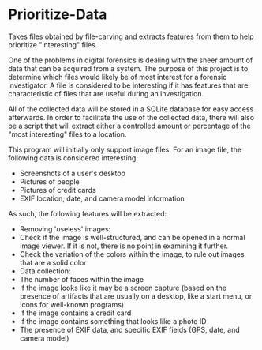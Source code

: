 Prioritize-Data
===============

Takes files obtained by file-carving and extracts features from them to help prioritize "interesting" files.

One of the problems in digital forensics is dealing with the sheer amount of data that can be acquired from a system. The purpose of this project is to determine which files would likely be of most interest for a forensic investigator. A file is considered to be interesting if it has features that are characteristic of files that are useful during an investigation.

All of the collected data will be stored in a SQLite database for easy access afterwards. In order to facilitate the use of the collected data, there will also be a script that will extract either a controlled amount or percentage of the "most interesting" files to a location.


This program will initially only support image files. For an image file, the following data is considered interesting:
 * Screenshots of a user's desktop
 * Pictures of people
 * Pictures of credit cards
 * EXIF location, date, and camera model information

As such, the following features will be extracted:
 *	Removing 'useless' images:
   *	Check if the image is well-structured, and can be opened in a normal image viewer. If it is not, there is no point in examining it further.
   *	Check the variation of the colors within the image, to rule out images that are a solid color
 *	Data collection:
   *	The number of faces within the image
   *	If the image looks like it may be a screen capture (based on the presence of artifacts that are usually on a desktop, like a start menu, or icons for well-known programs)
   *	If the image contains a credit card
   *  If the image contains something that looks like a photo ID
   *	The presence of EXIF data, and specific EXIF fields (GPS, date, and camera model)
